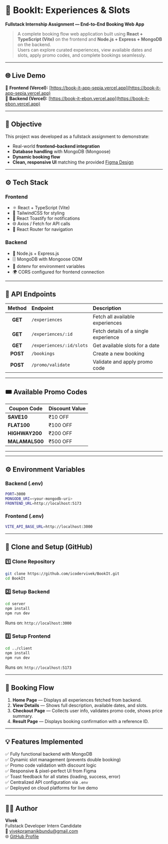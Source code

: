 # 🧳 BookIt: Experiences & Slots
**Fullstack Internship Assignment — End-to-End Booking Web App**

> A complete booking flow web application built using **React + TypeScript (Vite)** on the frontend and **Node.js + Express + MongoDB** on the backend.  
> Users can explore curated experiences, view available dates and slots, apply promo codes, and complete bookings seamlessly.

---

## 🌐 Live Demo
🔗 **Frontend (Vercel):** [https://book-it-app-sepia.vercel.app](https://book-it-app-sepia.vercel.app)  
🔗 **Backend (Vercel):** [https://book-it-ebon.vercel.app](https://book-it-ebon.vercel.app)

---

## 🎯 Objective
This project was developed as a fullstack assignment to demonstrate:
- Real-world **frontend–backend integration**
- **Database handling** with MongoDB (Mongoose)
- **Dynamic booking flow**
- **Clean, responsive UI** matching the provided [Figma Design](https://www.figma.com/design/8X6E1Ev8YdtZ3erV0Iifvb/HD-booking?node-id=0-1&p=f&t=K4scwnxfIHmfbb2a-0)

---

## ⚙️ Tech Stack

### **Frontend**
- ⚛️ React + TypeScript (Vite)
- 🎨 TailwindCSS for styling
- 🍞 React Toastify for notifications
- 🌐 Axios / Fetch for API calls
- 🔄 React Router for navigation

### **Backend**
- 🧩 Node.js + Express.js
- 🗄️ MongoDB with Mongoose ODM
- 🔐 dotenv for environment variables
- 🌍 CORS configured for frontend connection

---

## 🔌 API Endpoints

| Method | Endpoint | Description |
|:--:|:--|:--|
| **GET** | `/experiences` | Fetch all available experiences |
| **GET** | `/experiences/:id` | Fetch details of a single experience |
| **GET** | `/experiences/:id/slots` | Get available slots for a date |
| **POST** | `/bookings` | Create a new booking |
| **POST** | `/promo/validate` | Validate and apply promo code |

---

## 🎟️ Available Promo Codes

| Coupon Code  | Discount Value |
|---------------|----------------|
| **SAVE10**     | ₹10 OFF         |
| **FLAT100**    | ₹100 OFF        |
| **HIGHWAY200** | ₹200 OFF        |
| **MALAMAL500** | ₹500 OFF        |

---

---

## ⚙️ Environment Variables

### **Backend (.env)**
```bash
PORT=3000
MONGODB_URI=<your-mongodb-uri>
FRONTEND_URL=http://localhost:5173
```

### **Frontend (.env)**
```bash
VITE_API_BASE_URL=http://localhost:3000
```

---

## 🧰 Clone and Setup (GitHub)

### 1️⃣ Clone Repository
```bash
git clone https://github.com/icodervivek/BookIt.git
cd BookIt
```

### 2️⃣ Setup Backend
```bash
cd server
npm install
npm run dev
```
Runs on: `http://localhost:3000`

### 3️⃣ Setup Frontend
```bash
cd ../client
npm install
npm run dev
```
Runs on: `http://localhost:5173`

---

## 🔄 Booking Flow

1. **Home Page** — Displays all experiences fetched from backend.  
2. **View Details** — Shows full description, available dates, and slots.  
3. **Checkout Page** — Collects user info, validates promo code, shows price summary.  
4. **Result Page** — Displays booking confirmation with a reference ID.

---

## 💡 Features Implemented

✅ Fully functional backend with MongoDB  
✅ Dynamic slot management (prevents double booking)  
✅ Promo code validation with discount logic  
✅ Responsive & pixel-perfect UI from Figma  
✅ Toast feedback for all states (loading, success, error)  
✅ Centralized API configuration via `.env`  
✅ Deployed on cloud platforms for live demo  

---

## 👩‍💻 Author
**Vivek**  
Fullstack Developer Intern Candidate  
📧 [vivekpramanikbundu@gmail.com](mailto:vivekpramanikbundu@gmail.com)  
🌐 [GitHub Profile](https://github.com/icodervivek)
